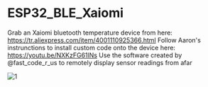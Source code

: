 # ESP32_BLE_Xaiomi

Grab an Xaiomi bluetooth temperature device from here: https://tr.aliexpress.com/item/4001110925366.html
Follow Aaron's instrunctions to install custom code onto the device here: https://youtu.be/NXKzFG61lNs
Use the software created by @fast_code_r_us to remotely display sensor readings from afar

![1](https://user-images.githubusercontent.com/4991664/108427865-2c1de080-7214-11eb-87c4-94d2c01ae3bc.jpg)
